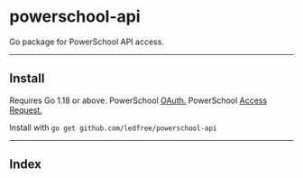# powerschool-api

Go package for PowerSchool API access.

---

## Install

Requires Go 1.18 or above.
PowerSchool [OAuth.](https://support.powerschool.com/developer/#/page/oauth)
PowerSchool [Access Request.](https://support.powerschool.com/developer/#/page/access-request---field-access)

Install with `go get github.com/ledfree/powerschool-api`

---

## Index


